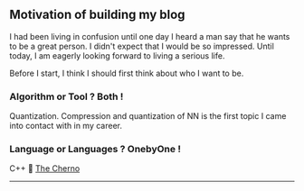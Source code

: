 ## Motivation of building my blog

I had been living in confusion until one day I heard a man say that he wants to be a great person. I didn't expect that I would be so impressed. Until today, I am eagerly looking forward to living a serious life.

Before I start, I think I should first think about who I want to be.

### Algorithm or Tool ? Both !

Quantization. Compression and quantization of NN is the first topic I came into contact with in my career.

### Language or Languages ? OnebyOne !

C++ :smiling_face_with_three_hearts: [The Cherno](https://www.youtube.com/@TheCherno)

---
